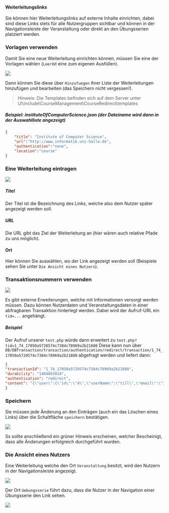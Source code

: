 #### Weiterleitungslinks ####

Sie können hier Weiterleitungslinks auf externe Inhalte einrichten, dabei sind diese Links stets für alle Nutzergruppen sichtbar und können in der Navigationsleiste der Veranstaltung oder direkt an den Übungsserien platziert werden.

### Vorlagen verwenden

Damit Sie eine neue Weiterleitung einrichten können, müssen Sie eine der Vorlagen wählen (`Leer`ist eine zum eigenen Ausfüllen).

![](courseRedirectsD.png)

Dann können Sie diese über `Hinzufuegen` Ihrer Liste der Weiterleitungen hinzufügen und bearbeiten (das Speichern nicht vergessen!).

> Hinweis: Die Templates befinden sich auf dem Server unter UI\include\CourseManagement\CourseRedirect\templates

##### Beispiel: instituteOfComputerScience.json (der Dateiname wird dann in der Auswahlliste angezeigt)
```json
{
    "title": "Institute of Computer Science",
    "url":"http://www.informatik.uni-halle.de",
    "authentication":"none",
    "location":"course"
}
```

### Eine Weiterleitung eintragen

![](courseRedirectsE.png)

##### Titel

Der Titel ist die Bezeichnung des Links, welche also dem Nutzer später angezeigt werden soll.

##### URL

Die URL gibt das Ziel der Weiterleitung an (hier wären auch relative Pfade zu uns möglich).

#### Ort

Hier können Sie auswählen, wo der Link angezeigt werden soll (Beispiele sehen Sie unter `Die Ansicht eines Nutzers`).

### Transaktionsnummern verwenden

![](courseRedirectsF.png)

Es gibt externe Erweiterungen, welche mit Informationen versorgt werden müssen. Dazu können Nutzerdaten und Veranstaltungsdaten in einer abfragbaren Transaktion
hinterlegt werden. Dabei wird der Aufruf-URL ein `tid=...` angehängt.

##### Beispiel 
Der Aufruf unserer `test.php` würde dann erweitert zu `test.php?tid=1_74_17050a5720574c7384c78969a2b21880`
Diese kann nun über `DB/DBTransaction/transaction/authentication/redirect/transaction/1_74_17050a5720574c7384c78969a2b21880` abgefragt werden und liefert dann:
```json
{
"transactionId": "1_74_17050a5720574c7384c78969a2b21880",
"durability": "1484663014",
"authentication": "redirect",
"content": "{\"user\":{\"id\":\"4\",\"userName\":\"till\",\"email\":\"30d70.1acae@uni.de\",\"firstName\":\"Till\",\"lastName\":\"Uhlig\",\"courses\":[{\"course\":{\"id\":\"1\",\"name\":\"\\u00d6step\\u00fcTest2\",\"semester\":\"WS 2014\\\/2015\",\"defaultGroupSize\":\"1\",\"settings\":[{\"id\":\"1_1\",\"name\":\"RegistrationPeriodEnd\",\"state\":\"0\",\"type\":\"TIMESTAMP\",\"category\":\"userManagement\"},{\"id\":\"1_2\",\"name\":\"AllowLateSubmissions\",\"state\":\"1\",\"type\":\"BOOL\",\"category\":\"submissions\"},{\"id\":\"1_5\",\"name\":\"MaxStudentUploadSize\",\"state\":\"2097152\",\"type\":\"INT\",\"category\":\"submissions\"},{\"id\":\"1_12\",\"name\":\"GenerateDummyCorrectionsForTutorArchives\",\"state\":\"0\",\"type\":\"BOOL\",\"category\":\"markings\"},{\"id\":\"1_20\",\"name\":\"InsertStudentNamesIntoTutorArchives\",\"state\":\"0\",\"type\":\"BOOL\",\"category\":\"markings\"}]},\"status\":\"3\"}],\"flag\":\"1\",\"studentNumber\":\"\",\"isSuperAdmin\":\"0\",\"lang\":\"de\"},\"session\":{\"user\":\"4\",\"session\":\"aae3b9d0d189a0be379f7b8b97daefd9\"}}"
}
```



### Speichern

Sie müssen jede Änderung an den Einträgen (auch ein das Löschen eines Links) über die Schaltfläche `speichern` bestätigen.

![](courseRedirectsC.png)

Ss sollte anschließend ein grüner Hinweis erscheinen, welcher Bescheinigt, dass alle Änderungen erfolgreich durchgeführt wurden.




### Die Ansicht eines Nutzers

Eine Weiterleitung welche den Ort `Veranstaltung` besitzt, wird den Nutzern in der Navigationsleiste angezeigt.

![](courseRedirectsA.png)

Der Ort `Uebungsserie` führt dazu, dass die Nutzer in der Navigation einer Übungsserie den Link sehen.

![](courseRedirectsB.png)